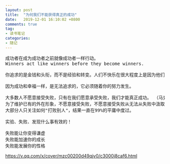 ```yaml
---
layout: post
title:  "为何我们不能获得真正的成功"
date:   2019-12-01 16:10:02 +0800
comments: true
tag: 
- 读书笔记
categories:
- 随记
---
```

<pre>
成功者在成为成功者之前就像成功者一样行动。
Winners act like winners before they become winners.

你追求的是金钱和头衔，而不是经验和转变。人们不快乐在很大程度上是因为他们对什么是有价值的感到困惑。（威廉-欧文）

因为成功和幸福一样，是无法追求的，它必须随着你的努力发生。

大多数人不愿意接受失败，只有在我们愿意承受失败，我们才能真正成功。 （马克-曼森）
为了维护已有的外在形象，不愿意接受失败，不愿意接受失败从无法从失败中汲取教训。
大部分人只关注如何"打败别人"，结果一直在99%的平庸中度过。

实验、失败、发现什么事有效的！

失败能让你变得谦虚
失败能加速你的成长
失败能发展你的性格
</pre>

<https://v.qq.com/x/cover/mzc00200d49qjv0/c3000j8caf6.html>